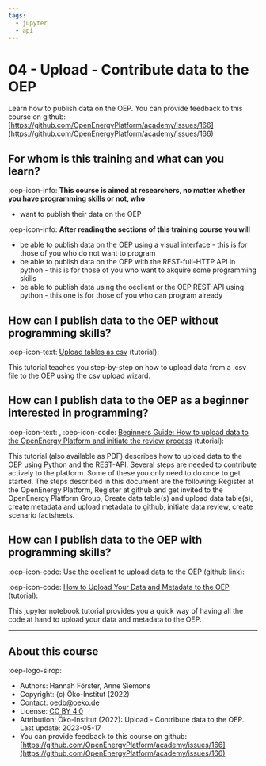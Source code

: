 ```yaml
---
tags:
  - jupyter
  - api
---
```


# 04 - Upload - Contribute data to the OEP

Learn how to publish data on the OEP.
You can provide feedback to this course on github: [https://github.com/OpenEnergyPlatform/academy/issues/166](https://github.com/OpenEnergyPlatform/academy/issues/166)


## For whom is this training and what can you learn?

:oep-icon-info: **This course is aimed at researchers, no matter whether you have programming skills or not, who**

- want to publish their data on the OEP

:oep-icon-info: **After reading the sections of this training course you will**

- be able to publish data on the OEP using a visual interface - this is for those of you who do not want to program
- be able to publish data on the OEP with the REST-full-HTTP API in python - this is for those of you who want to akquire some programming skills
- be able to publish data using the oeclient or the OEP REST-API using python - this one is for those of you who can program already

## How can I publish data to the OEP without programming skills?

:oep-icon-text: [Upload tables as csv](../tutorials/upload/12_wizard.md) (tutorial):

This tutorial teaches you step-by-step on how to upload data from a .csv file to the OEP using the csv upload wizard.

## How can I publish data to the OEP as a beginner interested in programming?

:oep-icon-text: , </i>:oep-icon-code: [Beginners Guide: How to upload data to the OpenEnergy Platform and initiate the review process](../tutorials/upload/11_beginners_guide.md) (tutorial):

This tutorial (also available as PDF) describes how to upload data to the OEP using Python and the REST-API. Several steps are needed to contribute actively to the platform. Some of these you only need to do once to get started. The steps described in this document are the following: Register at the OpenEnergy Platform, Register at github and get invited to the OpenEnergy Platform Group, Create data table(s) and upload data table(s), create metadata and upload metadata to github, initiate data review, create scenario factsheets.

## How can I publish data to the OEP with programming skills?

:oep-icon-code: [Use the oeclient to upload data to the OEP](https://github.com/OpenEnergyPlatform/oep-client/) (github link):



:oep-icon-code: [How to Upload Your Data and Metadata to the OEP](../tutorials/api/01_api_download.ipynb) (tutorial):

This jupyter notebook tutorial provides you a quick way of having all the code at hand to upload your data and metadata to the OEP.

---

## About this course

:oep-logo-sirop:

- Authors: Hannah Förster, Anne Siemons
- Copyright: (c) Öko-Institut (2022)
- Contact: oedb@oeko.de
- License: [CC BY 4.0](https://creativecommons.org/licenses/by/4.0/deed.en)
- Attribution: Öko-Institut (2022): Upload - Contribute data to the OEP. Last update: 2023-05-17
- You can provide feedback to this course on github: [https://github.com/OpenEnergyPlatform/academy/issues/166](https://github.com/OpenEnergyPlatform/academy/issues/166)
